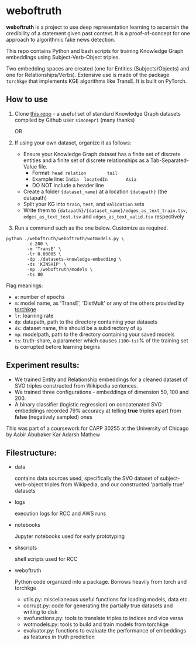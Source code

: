 # weboftruth

**weboftruth** is a project to use deep representation learning to ascertain the credibility of a statement given past context. It is a proof-of-concept for one approach to algorithmic fake news detection.

This repo contains Python and bash scripts for training Knowledge Graph embeddings using Subject-Verb-Object triples.

Two embedding spaces are created (one for Entities (Subjects/Objects) and one for Relationships/Verbs). Extensive use is made of the package `torchkge` that implements KGE algorithms like TransE. It is built on PyTorch.

## How to use

1. Clone [this repo](https://github.com/simonepri/datasets-knowledge-embedding) - a useful set of standard Knowledge Graph datasets compiled by Github user `simonepri` (many thanks)

   OR
   
2. If using your own dataset, organize it as follows:
     - Ensure your Knowledge Graph dataset has a finite set of discrete entities and a finite set of discrete relationships as a Tab-Separated-Value file.
        - Format: `head relation        tail`
        - Example line: `India  locatedIn       Asia`
        - DO NOT include a header line
     - Create a folder `{dataset_name}` at a location `{datapath}` (the datapath)
     - Split your KG into `train`, `test`, and `validation` sets
     - Write them to `{datapath}/{dataset_name}/edges_as_text_train.tsv`, `edges_as_text_test.tsv` and `edges_as_text_valid.tsv` respectively
4. Run a command such as the one below. Customize as required.
```
python ./weboftruth/weboftruth/wotmodels.py \
        -e 200 \
        -m 'TransE' \
        -lr 0.00005 \
        -dp ./datasets-knowledge-embedding \
        -ds 'KINSHIP' \
        -mp ./weboftruth/models \
        -ts 80
```

Flag meanings:
- `e`: number of epochs
- `m`: model name, as 'TransE', 'DistMult' or any of the others provided by [torchkge](https://torchkge.readthedocs.io/en/latest/reference/models.html)
- `lr`: learning rate
- `dp`: datapath, path to the directory containing your datasets
- `ds`: dataset name, this should be a subdirectory of `dp`
- `mp`: modelpath, path to the directory containing your saved models
- `ts`: truth-share, a parameter which causes `(100-ts)`% of the training set is corrupted before learning begins

## Experiment results:
- We trained Entity and Relationship embeddings for a cleaned dataset of SVO triples constructed from Wikipedia sentences.
- We trained three configurations - embeddings of dimension 50, 100 and 200.
- A binary classifier (logistic regression) on concatenated SVO embeddings recorded 79% accuracy at telling **true** triples apart from **false** (negatively sampled) ones

This was part of a coursework for CAPP 30255 at the University of Chicago by Aabir Abubaker Kar Adarsh Mathew

## Filestructure:

- data

  contains data sources used, specifically the SVO dataset of subject-verb-object triples from Wikipedia, and our constructed 'partially true' datasets
- logs

  execution logs for RCC and AWS runs
- notebooks

  Jupyter notebooks used for early prototyping
- shscripts

  shell scripts used for RCC
- weboftruth

  Python code organized into a package. Borrows heavily from torch and torchkge
  - utils.py: miscellaneous useful functions for loading models, data etc.
  - corrupt.py: code for generating the partially true datasets and writing to disk
  - svofunctions.py: tools to translate triples to indices and vice versa
  - wotmodels.py: tools to build and train models from torchkge
  - evaluator.py: functions to evaluate the performance of embeddings as features in truth prediction


